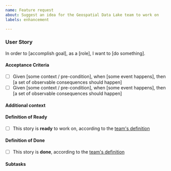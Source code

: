 ```yaml
---
name: Feature request
about: Suggest an idea for the Geospatial Data Lake team to work on
labels: enhancement

---
```


### User Story
<!-- A user story to describe why a user wants to do something, who the user is and what they want to do -->

In order to [accomplish goal], as a [role], I want to [do something].

<!-- optional: Instead of [existing behaviour] -->

#### Acceptance Criteria
<!-- Required artifacts to accept this feature as completed. -->
- [ ] Given [some context / pre-condition], when [some event happens], then [a set of observable consequences should happen]
- [ ] Given [some context / pre-condition], when [some event happens], then [a set of observable consequences should happen]

#### Additional context
<!-- Add any other context or mocked CLI commands or screenshots about the feature request here.-->

#### Definition of Ready
- [ ] This story is __ready__ to work on, according to the [team's definition](https://confluence.linz.govt.nz/pages/viewpage.action?pageId=87930423)

#### Definition of Done
- [ ] This story is __done__, according to the [team's definition](https://confluence.linz.govt.nz/pages/viewpage.action?pageId=87930423)

#### Subtasks
<!-- If needed, capture some initial subtasks to assist with estimation and refinement -->

<!-- Add an Estimate, Assignee, Milestone, Release and any relevant Labels -->
